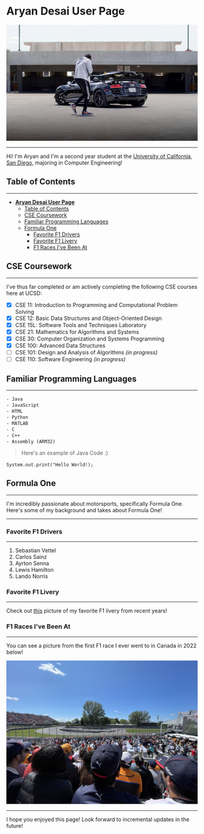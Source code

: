 # **Aryan Desai User Page**
![Image](ProfilePic.jpeg)
___
Hi! I'm Aryan and I'm a second year student at the [University of California, San Diego](https://ucsd.edu), majoring in Computer Engineering!

## Table of Contents
---
- [**Aryan Desai User Page**](#aryan-desai-user-page)
  - [Table of Contents](#table-of-contents)
  - [CSE Coursework](#cse-coursework)
  - [Familiar Programming Languages](#familiar-programming-languages)
  - [Formula One](#formula-one)
    - [Favorite F1 Drivers](#favorite-f1-drivers)
    - [Favorite F1 Livery](#favorite-f1-livery)
    - [F1 Races I've Been At](#f1-races-ive-been-at)

## CSE Coursework
____
I've thus far completed or am actively completing the following CSE courses here at UCSD:

- [x] CSE 11: Introduction to Programming and Computational Problem Solving
- [x] CSE 12: Basic Data Structures and Object-Oriented Design
- [x] CSE 15L: Software Tools and Techniques Laboratory
- [x] CSE 21: Mathematics for Algorithms and Systems
- [x] CSE 30: Computer Organization and Systems Programming
- [x] CSE 100: Advanced Data Structures
- [ ] CSE 101: Design and Analysis of Algorithms _(in progress)_
- [ ] CSE 110: Software Engineering _(in progress)_

## Familiar Programming Languages
___
```
- Java
- JavaScript
- HTML
- Python
- MATLAB
- C
- C++
- Assembly (ARM32)
```
>Here's an example of Java Code :)
```
System.out.print("Hello World!);
```
## Formula One
---
I'm incredibly passionate about motorsports, specifically Formula One. Here's some of my background and takes about Formula One!

---
### Favorite F1 Drivers
---
1) Sebastian Vettel
2) Carlos Sainz
3) Ayrton Senna
4) Lewis Hamilton
5) Lando Norris
### Favorite F1 Livery
---
Check out [this](Carlos_Sainz_Jr_2017_Malaysia_FP2_2.jpg) picture of my favorite F1 livery from recent years!
### F1 Races I've Been At
---
You can see a picture from the first F1 race I ever went to in Canada in 2022 below!

![Image](CanadaGP2022.JPG)

---

I hope you enjoyed this page! Look forward to incremental updates in the future!




